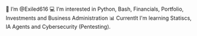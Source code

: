 🐍 I’m @Exiled616
💻 I’m interested in Python, Bash, Financials, Portfolio, Investments and Business Administration
📊 Currentlt I'm learning Statiscs, IA Agents and Cybersecurity (Pentesting).
<!--
Exiled616/Exiled616 is a ✨ special ✨ repository because its `README.md` (this file) appears on your GitHub profile.
You can click the Preview link to take a look at your changes.
--->
